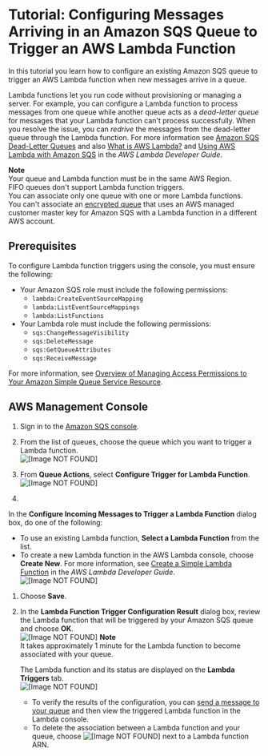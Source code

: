# Tutorial: Configuring Messages Arriving in an Amazon SQS Queue to Trigger an AWS Lambda Function<a name="sqs-configure-lambda-function-trigger"></a>

In this tutorial you learn how to configure an existing Amazon SQS queue to trigger an AWS Lambda function when new messages arrive in a queue\.

Lambda functions let you run code without provisioning or managing a server\. For example, you can configure a Lambda function to process messages from one queue while another queue acts as a *dead\-letter queue* for messages that your Lambda function can't process successfully\. When you resolve the issue, you can *redrive* the messages from the dead\-letter queue through the Lambda function\. For more information see [Amazon SQS Dead\-Letter Queues](sqs-dead-letter-queues.md) and also [What is AWS Lambda?](http://docs.aws.amazon.com/lambda/latest/dg/welcome.html) and [Using AWS Lambda with Amazon SQS](http://docs.aws.amazon.com/lambda/latest/dg/with-sqs.html) in the *AWS Lambda Developer Guide*\.

**Note**  
Your queue and Lambda function must be in the same AWS Region\.  
FIFO queues don't support Lambda function triggers\.  
You can associate only one queue with one or more Lambda functions\.  
You can't associate an [encrypted queue](sqs-server-side-encryption.md) that uses an AWS managed customer master key for Amazon SQS with a Lambda function in a different AWS account\.

## Prerequisites<a name="configure-lambda-function-trigger-prerequisites"></a>

To configure Lambda function triggers using the console, you must ensure the following:
+ Your Amazon SQS role must include the following permissions:
  + `lambda:CreateEventSourceMapping`
  + `lambda:ListEventSourceMappings`
  + `lambda:ListFunctions`
+ Your Lambda role must include the following permissions:
  + `sqs:ChangeMessageVisibility`
  + `sqs:DeleteMessage`
  + `sqs:GetQueueAttributes`
  + `sqs:ReceiveMessage`

For more information, see [Overview of Managing Access Permissions to Your Amazon Simple Queue Service Resource](sqs-overview-of-managing-access.md)\.

## AWS Management Console<a name="configure-lambda-function-trigger-console"></a>

1. Sign in to the [Amazon SQS console](https://console.aws.amazon.com/sqs/)\.

1. From the list of queues, choose the queue which you want to trigger a Lambda function\.  
![\[Image NOT FOUND\]](http://docs.aws.amazon.com/AWSSimpleQueueService/latest/SQSDeveloperGuide/images/sqs-tutorials-subscribe-queue-to-sns-topic-choose-queue.png)

1. From **Queue Actions**, select **Configure Trigger for Lambda Function**\.  
![\[Image NOT FOUND\]](http://docs.aws.amazon.com/AWSSimpleQueueService/latest/SQSDeveloperGuide/images/sqs-tutorials-configure-incoming-messages-trigger-lambda-function-drop-down.png)

1. 

   In the **Configure Incoming Messages to Trigger a Lambda Function** dialog box, do one of the following:
   + To use an existing Lambda function, **Select a Lambda Function** from the list\.
   + To create a new Lambda function in the AWS Lambda console, choose **Create New**\. For more information, see [Create a Simple Lambda Function](http://docs.aws.amazon.com/lambda/latest/dg/get-started-create-function.html) in the *AWS Lambda Developer Guide*\.  
![\[Image NOT FOUND\]](http://docs.aws.amazon.com/AWSSimpleQueueService/latest/SQSDeveloperGuide/images/sqs-tutorials-configure-incoming-messages-trigger-lambda-function-dialog-box.png)

1. Choose **Save**\.

1. In the **Lambda Function Trigger Configuration Result** dialog box, review the Lambda function that will be triggered by your Amazon SQS queue and choose **OK**\.  
![\[Image NOT FOUND\]](http://docs.aws.amazon.com/AWSSimpleQueueService/latest/SQSDeveloperGuide/images/sqs-tutorials-configure-incoming-messages-trigger-lambda-function-result.png)
**Note**  
It takes approximately 1 minute for the Lambda function to become associated with your queue\.

   The Lambda function and its status are displayed on the **Lambda Triggers** tab\.  
![\[Image NOT FOUND\]](http://docs.aws.amazon.com/AWSSimpleQueueService/latest/SQSDeveloperGuide/images/sqs-tutorials-configure-incoming-messages-trigger-lambda-function-association.png)
   + To verify the results of the configuration, you can [send a message to your queue](sqs-send-message.md) and then view the triggered Lambda function in the Lambda console\.
   + To delete the association between a Lambda function and your queue, choose ![\[Image NOT FOUND\]](http://docs.aws.amazon.com/AWSSimpleQueueService/latest/SQSDeveloperGuide/images/sqs-delete-queue-tag.png) next to a Lambda function ARN\.